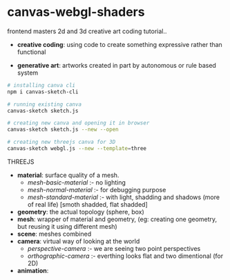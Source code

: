 # canvas-webgl-shaders
frontend masters 2d and 3d creative art coding tutorial..

- __creative coding__: using code to create something expressive rather than functional

- __generative art__: artworks created in part by autonomous or rule based system

```bash
# installing canva cli
npm i canvas-sketch-cli

# running existing canva
canvas-sketch sketch.js

# creating new canva and opening it in browser
canvas-sketch sketch.js --new --open

# creating new threejs canva for 3D
canvas-sketch webgl.js --new --template=three
```

THREEJS
- __material__: surface quality of a mesh.
    - _mesh-basic-material_ :- no lighting
    - _mesh-normal-material_ :- for debugging purpose
    - _mesh-standard-material_ :- with light, shadding and shadows (more of real life) [smoth shadded, flat shadded]
- __geometry__: the actual topology (sphere, box)
- __mesh__: wrapper of material and geometry, (eg: creating one geometry, but reusing it using different mesh)
- __scene__: meshes combined
- __camera__: virtual way of looking at the world
    - _perspective-camera_ :- we are seeing two point perspectives
    - _orthographic-camera_ :- everthing looks flat and two dimentional (for 2D)
- __animation__: 